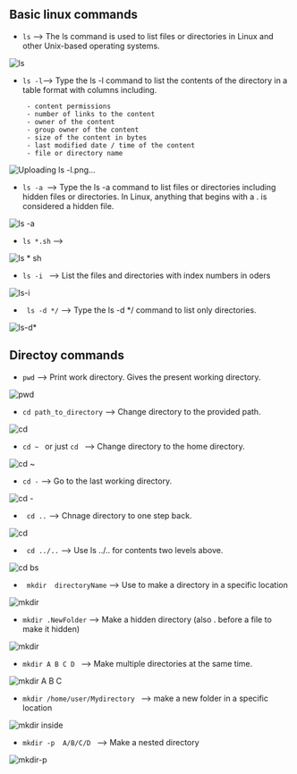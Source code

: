 ## Basic linux commands

-  ``ls`` --> The ls command is used to list files or directories in Linux and other Unix-based operating systems.

![ls](https://user-images.githubusercontent.com/76457594/210222403-35776fbc-e509-4c9c-a0ad-e5975599ffab.png)

- ``` ls -l ```--> Type the ls -l command to list the contents of the directory in a table format with columns including.

       - content permissions
       - number of links to the content
       - owner of the content
       - group owner of the content
       - size of the content in bytes
       - last modified date / time of the content
       - file or directory name

![Uploading ls -l.png…]()



- ```ls -a ```--> Type the ls -a command to list files or directories including hidden files or directories. In Linux, anything that begins with a . is considered a hidden file.

![ls -a](https://user-images.githubusercontent.com/76457594/210223013-9353abf0-159c-4797-a19f-3b78a8d4ef00.png)

- ```ls *.sh``` -->


![ls * sh](https://user-images.githubusercontent.com/76457594/210223067-f5c3a5bf-09b4-4525-90e7-9ce61186ae2e.png)


- ```ls -i ``` --> List the files and directories with index numbers in oders

![ls-i](https://user-images.githubusercontent.com/76457594/210225502-946551c7-fd81-402b-b8ce-091792e24c44.png)



- ``` ls -d */``` --> Type the ls -d */ command to list only directories.


![ls-d*](https://user-images.githubusercontent.com/76457594/210223178-f7097a96-31b1-4c98-8b81-2e5b0e3a7bb7.png)


## Directoy commands
- ```pwd``` --> Print work directory. Gives the present working directory.

![pwd](https://user-images.githubusercontent.com/76457594/210223234-e5f3a48c-1b08-4bce-943e-4fed50a12700.png)

- ```cd path_to_directory``` --> Change directory to the provided path.

![cd](https://user-images.githubusercontent.com/76457594/210223291-355b8eb1-d1b5-41a4-a1b3-07fe7d786794.png)

- ```cd ~ ``` or just  ```cd ``` --> Change directory to the home directory.

![cd ~](https://user-images.githubusercontent.com/76457594/210223377-845975d3-344d-49d3-946e-05f2d2170ac4.png)

- ``` cd - ``` --> Go to the last working directory.

![cd -](https://user-images.githubusercontent.com/76457594/210223414-d6333b9c-21cb-4053-abb9-871bbca5db08.png)


- ``` cd ..``` --> Chnage directory to one step back.

![cd](https://user-images.githubusercontent.com/76457594/210223531-956598ad-301c-486a-b02e-6e69c4104adb.png)

- ``` cd ../..``` --> Use ls ../.. for contents two levels above.

![cd  bs](https://user-images.githubusercontent.com/76457594/210223634-2f37f616-5857-4f31-a9a6-796b0f0ab1e5.png)


- ``` mkdir  directoryName``` --> Use to make a directory in a specific location

![mkdir  ](https://user-images.githubusercontent.com/76457594/210224037-9ba396ad-77a8-48d4-8d28-2fa513c2b06a.png)


- ``` mkdir .NewFolder ``` --> Make a hidden directory (also . before a file to make it hidden)


![mkdir  ](https://user-images.githubusercontent.com/76457594/210224230-89db3d98-f04a-4edd-998f-0f9a0219f06e.png)


- ```mkdir A B C D ``` --> Make multiple directories at the same time.

![mkdir A B C](https://user-images.githubusercontent.com/76457594/210224267-6d14de9a-2c05-4ea9-853f-ddb44dda8f23.png)


- ```mkdir /home/user/Mydirectory ``` --> make a new folder in a specific location

![mkdir inside](https://user-images.githubusercontent.com/76457594/210224331-dc7a2916-a64c-40ed-8951-7e2677df4957.png)


- ```mkdir -p  A/B/C/D ``` --> Make a nested directory

![mkdir-p](https://user-images.githubusercontent.com/76457594/210224365-78ec406e-0a2e-4666-a30d-ac406f0dd695.png)